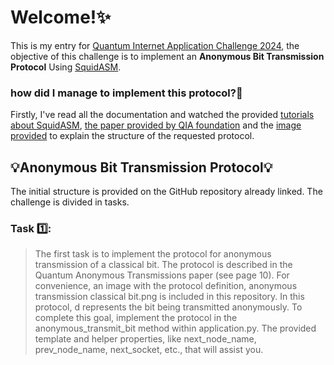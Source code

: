 # Welcome!✨
This is my entry for [Quantum Internet Application Challenge 2024](https://github.com/QuTech-Delft/QIA-foundation-challenge-2024/?tab=readme-ov-file), the objective of this challenge is to implement an **Anonymous Bit Transmission Protocol** Using [SquidASM](https://squidasm.readthedocs.io/en/latest/installation.html). 
### how did I manage to implement this protocol?🧐
Firstly, I've read all the documentation and watched the provided [tutorials about SquidASM](https://www.youtube.com/watch?v=LwDG3ecU24s&list=PL5jmbd6SJYnMW3p28I5CUBK8kC6b9wHjs&index=3), [the paper provided by QIA foundation](https://arxiv.org/pdf/quant-ph/0409201) and the [image provided]() to explain the structure of the requested protocol. 
## 💡Anonymous Bit Transmission Protocol💡
The initial structure is provided on the GitHub repository already linked. The challenge is divided in tasks. 
### Task 1️⃣:
> The first task is to implement the protocol for anonymous transmission of a classical bit. The protocol is described in the Quantum Anonymous Transmissions paper (see page 10).
> For convenience, an image with the protocol definition, anonymous transmission classical bit.png is included in this repository. In this protocol, d represents the bit being transmitted anonymously.
> To complete this goal, implement the protocol in the anonymous_transmit_bit method within application.py. The provided template and helper properties, like next_node_name, prev_node_name, next_socket, etc., that will assist you.

